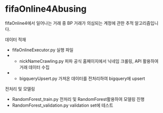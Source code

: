 # fifaOnline4Abusing
fifaOnline4에서 일어나는 거래 중 BP 거래가 의심되는 계정에 관한 추적 알고리즘입니다.



데이터 적재
- fifaOnlineExecutor.py 
실행 파일
- - nickNameCrawling.py 
피파 공식 홈페이지에서 닉네임 크롤링, API 활용하여 거래 데이터 수집
- - bigqueryUpsert.py 
가져온 데이터를 전처리하여 bigquery에 upsert

전처리 및 모델링
- RandomForest_train.py
전처리 및 RandomForest활용하여 모델링 진행
- RandomForest_validation.py 
validation set에 테스트

